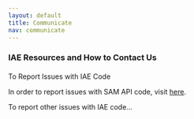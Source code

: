 ```yaml
---
layout: default
title: Communicate
nav: communicate
---
```


### IAE Resources and How to Contact Us

####
To Report Issues with IAE Code

In order to report issues with SAM API code, visit [here](https://github.com/GSA/sam_api/issues).

To report other issues with IAE code...

